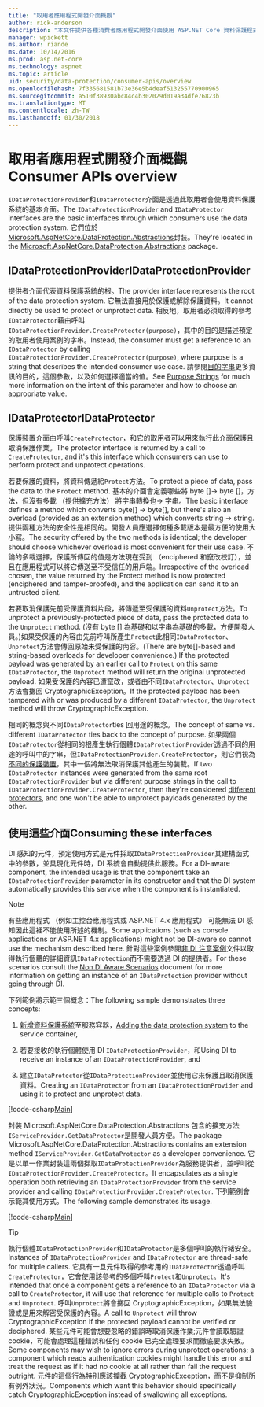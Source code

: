 ```yaml
---
title: "取用者應用程式開發介面概觀"
author: rick-anderson
description: "本文件提供各種消費者應用程式開發介面使用 ASP.NET Core 資料保護程式庫內的簡短概觀。"
manager: wpickett
ms.author: riande
ms.date: 10/14/2016
ms.prod: asp.net-core
ms.technology: aspnet
ms.topic: article
uid: security/data-protection/consumer-apis/overview
ms.openlocfilehash: 7f335681581b73e36e5b4deaf513255770900965
ms.sourcegitcommit: a510f38930abc84c4b302029d019a34dfe76823b
ms.translationtype: MT
ms.contentlocale: zh-TW
ms.lasthandoff: 01/30/2018
---
```

# <a name="consumer-apis-overview"></a><span data-ttu-id="5b98d-103">取用者應用程式開發介面概觀</span><span class="sxs-lookup"><span data-stu-id="5b98d-103">Consumer APIs overview</span></span>

<span data-ttu-id="5b98d-104">`IDataProtectionProvider`和`IDataProtector`介面是透過此取用者會使用資料保護系統的基本介面。</span><span class="sxs-lookup"><span data-stu-id="5b98d-104">The `IDataProtectionProvider` and `IDataProtector` interfaces are the basic interfaces through which consumers use the data protection system.</span></span> <span data-ttu-id="5b98d-105">它們位於[Microsoft.AspNetCore.DataProtection.Abstractions](https://www.nuget.org/packages/Microsoft.AspNetCore.DataProtection.Abstractions/)封裝。</span><span class="sxs-lookup"><span data-stu-id="5b98d-105">They're located in the [Microsoft.AspNetCore.DataProtection.Abstractions](https://www.nuget.org/packages/Microsoft.AspNetCore.DataProtection.Abstractions/) package.</span></span>

## <a name="idataprotectionprovider"></a><span data-ttu-id="5b98d-106">IDataProtectionProvider</span><span class="sxs-lookup"><span data-stu-id="5b98d-106">IDataProtectionProvider</span></span>

<span data-ttu-id="5b98d-107">提供者介面代表資料保護系統的根。</span><span class="sxs-lookup"><span data-stu-id="5b98d-107">The provider interface represents the root of the data protection system.</span></span> <span data-ttu-id="5b98d-108">它無法直接用於保護或解除保護資料。</span><span class="sxs-lookup"><span data-stu-id="5b98d-108">It cannot directly be used to protect or unprotect data.</span></span> <span data-ttu-id="5b98d-109">相反地，取用者必須取得的參考`IDataProtector`藉由呼叫`IDataProtectionProvider.CreateProtector(purpose)`，其中的目的是描述預定的取用者使用案例的字串。</span><span class="sxs-lookup"><span data-stu-id="5b98d-109">Instead, the consumer must get a reference to an `IDataProtector` by calling `IDataProtectionProvider.CreateProtector(purpose)`, where purpose is a string that describes the intended consumer use case.</span></span> <span data-ttu-id="5b98d-110">請參閱[目的字串](purpose-strings.md)更多資訊的目的，這個參數，以及如何選擇適當的值。</span><span class="sxs-lookup"><span data-stu-id="5b98d-110">See [Purpose Strings](purpose-strings.md) for much more information on the intent of this parameter and how to choose an appropriate value.</span></span>

## <a name="idataprotector"></a><span data-ttu-id="5b98d-111">IDataProtector</span><span class="sxs-lookup"><span data-stu-id="5b98d-111">IDataProtector</span></span>

<span data-ttu-id="5b98d-112">保護裝置介面由呼叫`CreateProtector`，和它的取用者可以用來執行此介面保護且取消保護作業。</span><span class="sxs-lookup"><span data-stu-id="5b98d-112">The protector interface is returned by a call to `CreateProtector`, and it's this interface which consumers can use to perform protect and unprotect operations.</span></span>

<span data-ttu-id="5b98d-113">若要保護的資料，將資料傳遞給`Protect`方法。</span><span class="sxs-lookup"><span data-stu-id="5b98d-113">To protect a piece of data, pass the data to the `Protect` method.</span></span> <span data-ttu-id="5b98d-114">基本的介面會定義哪些將 byte []-> byte []，方法，但沒有多載 （提供擴充方法） 將字串轉換也-> 字串。</span><span class="sxs-lookup"><span data-stu-id="5b98d-114">The basic interface defines a method which converts byte[] -> byte[], but there's also an overload (provided as an extension method) which converts string -> string.</span></span> <span data-ttu-id="5b98d-115">提供兩種方法的安全性是相同的。開發人員應選擇何種多載版本是最方便的使用大小寫。</span><span class="sxs-lookup"><span data-stu-id="5b98d-115">The security offered by the two methods is identical; the developer should choose whichever overload is most convenient for their use case.</span></span> <span data-ttu-id="5b98d-116">不論的多載選擇，保護所傳回的值是方法現在受到 （enciphered 和竄改校訂），並且在應用程式可以將它傳送至不受信任的用戶端。</span><span class="sxs-lookup"><span data-stu-id="5b98d-116">Irrespective of the overload chosen, the value returned by the Protect method is now protected (enciphered and tamper-proofed), and the application can send it to an untrusted client.</span></span>

<span data-ttu-id="5b98d-117">若要取消保護先前受保護資料片段，將傳遞至受保護的資料`Unprotect`方法。</span><span class="sxs-lookup"><span data-stu-id="5b98d-117">To unprotect a previously-protected piece of data, pass the protected data to the `Unprotect` method.</span></span> <span data-ttu-id="5b98d-118">(沒有 byte [] 為基礎和以字串為基礎的多載，方便開發人員。)如果受保護的內容由先前呼叫所產生`Protect`此相同`IDataProtector`、`Unprotect`方法會傳回原始未受保護的內容。</span><span class="sxs-lookup"><span data-stu-id="5b98d-118">(There are byte[]-based and string-based overloads for developer convenience.) If the protected payload was generated by an earlier call to `Protect` on this same `IDataProtector`, the `Unprotect` method will return the original unprotected payload.</span></span> <span data-ttu-id="5b98d-119">如果受保護的內容已遭竄改，或者由不同`IDataProtector`、`Unprotect`方法會擲回 CryptographicException。</span><span class="sxs-lookup"><span data-stu-id="5b98d-119">If the protected payload has been tampered with or was produced by a different `IDataProtector`, the `Unprotect` method will throw CryptographicException.</span></span>

<span data-ttu-id="5b98d-120">相同的概念與不同`IDataProtector`ties 回用途的概念。</span><span class="sxs-lookup"><span data-stu-id="5b98d-120">The concept of same vs. different `IDataProtector` ties back to the concept of purpose.</span></span> <span data-ttu-id="5b98d-121">如果兩個`IDataProtector`從相同的根產生執行個體`IDataProtectionProvider`透過不同的用途的呼叫中的字串，但`IDataProtectionProvider.CreateProtector`，則它們視為[不同的保護裝置](purpose-strings.md)，其中一個將無法取消保護其他產生的裝載。</span><span class="sxs-lookup"><span data-stu-id="5b98d-121">If two `IDataProtector` instances were generated from the same root `IDataProtectionProvider` but via different purpose strings in the call to `IDataProtectionProvider.CreateProtector`, then they're considered [different protectors](purpose-strings.md), and one won't be able to unprotect payloads generated by the other.</span></span>

## <a name="consuming-these-interfaces"></a><span data-ttu-id="5b98d-122">使用這些介面</span><span class="sxs-lookup"><span data-stu-id="5b98d-122">Consuming these interfaces</span></span>

<span data-ttu-id="5b98d-123">DI 感知的元件，預定使用方式是元件採取`IDataProtectionProvider`其建構函式中的參數，並具現化元件時，DI 系統會自動提供此服務。</span><span class="sxs-lookup"><span data-stu-id="5b98d-123">For a DI-aware component, the intended usage is that the component take an `IDataProtectionProvider` parameter in its constructor and that the DI system automatically provides this service when the component is instantiated.</span></span>

> [!NOTE]
> <span data-ttu-id="5b98d-124">有些應用程式 （例如主控台應用程式或 ASP.NET 4.x 應用程式） 可能無法 DI 感知因此這裡不能使用所述的機制。</span><span class="sxs-lookup"><span data-stu-id="5b98d-124">Some applications (such as console applications or ASP.NET 4.x applications) might not be DI-aware so cannot use the mechanism described here.</span></span> <span data-ttu-id="5b98d-125">針對這些案例參閱[非 DI 注意案例](../configuration/non-di-scenarios.md)文件以取得執行個體的詳細資訊`IDataProtection`而不需要透過 DI 的提供者。</span><span class="sxs-lookup"><span data-stu-id="5b98d-125">For these scenarios consult the [Non DI Aware Scenarios](../configuration/non-di-scenarios.md) document for more information on getting an instance of an `IDataProtection` provider without going through DI.</span></span>

<span data-ttu-id="5b98d-126">下列範例將示範三個概念：</span><span class="sxs-lookup"><span data-stu-id="5b98d-126">The following sample demonstrates three concepts:</span></span>

1. <span data-ttu-id="5b98d-127">[新增資料保護系統](../configuration/overview.md)至服務容器，</span><span class="sxs-lookup"><span data-stu-id="5b98d-127">[Adding the data protection system](../configuration/overview.md) to the service container,</span></span>

2. <span data-ttu-id="5b98d-128">若要接收的執行個體使用 DI `IDataProtectionProvider`，和</span><span class="sxs-lookup"><span data-stu-id="5b98d-128">Using DI to receive an instance of an `IDataProtectionProvider`, and</span></span>

3. <span data-ttu-id="5b98d-129">建立`IDataProtector`從`IDataProtectionProvider`並使用它來保護且取消保護資料。</span><span class="sxs-lookup"><span data-stu-id="5b98d-129">Creating an `IDataProtector` from an `IDataProtectionProvider` and using it to protect and unprotect data.</span></span>

[!code-csharp[Main](../using-data-protection/samples/protectunprotect.cs?highlight=26,34,35,36,37,38,39,40)]

<span data-ttu-id="5b98d-130">封裝 Microsoft.AspNetCore.DataProtection.Abstractions 包含的擴充方法`IServiceProvider.GetDataProtector`是開發人員方便。</span><span class="sxs-lookup"><span data-stu-id="5b98d-130">The package Microsoft.AspNetCore.DataProtection.Abstractions contains an extension method `IServiceProvider.GetDataProtector` as a developer convenience.</span></span> <span data-ttu-id="5b98d-131">它是以單一作業封裝這兩個擷取`IDataProtectionProvider`為服務提供者，並呼叫從`IDataProtectionProvider.CreateProtector`。</span><span class="sxs-lookup"><span data-stu-id="5b98d-131">It encapsulates as a single operation both retrieving an `IDataProtectionProvider` from the service provider and calling `IDataProtectionProvider.CreateProtector`.</span></span> <span data-ttu-id="5b98d-132">下列範例會示範其使用方式。</span><span class="sxs-lookup"><span data-stu-id="5b98d-132">The following sample demonstrates its usage.</span></span>

[!code-csharp[Main](./overview/samples/getdataprotector.cs?highlight=15)]

>[!TIP]
> <span data-ttu-id="5b98d-133">執行個體`IDataProtectionProvider`和`IDataProtector`是多個呼叫的執行緒安全。</span><span class="sxs-lookup"><span data-stu-id="5b98d-133">Instances of `IDataProtectionProvider` and `IDataProtector` are thread-safe for multiple callers.</span></span> <span data-ttu-id="5b98d-134">它具有一旦元件取得的參考用的`IDataProtector`透過呼叫`CreateProtector`，它會使用該參考的多個呼叫`Protect`和`Unprotect`。</span><span class="sxs-lookup"><span data-stu-id="5b98d-134">It's intended that once a component gets a reference to an `IDataProtector` via a call to `CreateProtector`, it will use that reference for multiple calls to `Protect` and `Unprotect`.</span></span> <span data-ttu-id="5b98d-135">呼叫`Unprotect`將會擲回 CryptographicException，如果無法驗證或是用來解密受保護的內容。</span><span class="sxs-lookup"><span data-stu-id="5b98d-135">A call to `Unprotect` will throw CryptographicException if the protected payload cannot be verified or deciphered.</span></span> <span data-ttu-id="5b98d-136">某些元件可能會想要忽略的錯誤時取消保護作業;元件會讀取驗證 cookie，可能會處理這種錯誤和任何 cookie 已完全處理要求而徹底要求失敗。</span><span class="sxs-lookup"><span data-stu-id="5b98d-136">Some components may wish to ignore errors during unprotect operations; a component which reads authentication cookies might handle this error and treat the request as if it had no cookie at all rather than fail the request outright.</span></span> <span data-ttu-id="5b98d-137">元件的這個行為特別應該攔截 CryptographicException，而不是抑制所有例外狀況。</span><span class="sxs-lookup"><span data-stu-id="5b98d-137">Components which want this behavior should specifically catch CryptographicException instead of swallowing all exceptions.</span></span>
